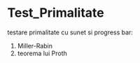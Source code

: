 # Test_Primalitate
testare primalitate cu sunet si progress bar:
1) Miller-Rabin
2) teorema lui Proth
